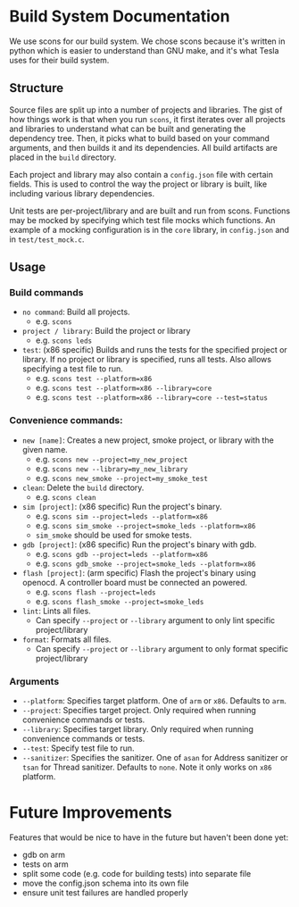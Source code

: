 # Build System Documentation

We use scons for our build system. We chose scons because it's written in python which is easier to understand than GNU make, and it's what Tesla uses for their build system.

## Structure
Source files are split up into a number of projects and libraries. The gist of how things work is that when you run `scons`, it first iterates over all projects and libraries to understand what can be built and generating the dependency tree. Then, it picks what to build based on your command arguments, and then builds it and its dependencies. All build artifacts are placed in the `build` directory.

Each project and library may also contain a `config.json` file with certain fields. This is used to control the way the project or library is built, like including various library dependencies.

Unit tests are per-project/library and are built and run from scons. Functions may be mocked by specifying which test file mocks which functions. An example of a mocking configuration is in the `core` library, in `config.json` and in `test/test_mock.c`.

## Usage
### Build commands
- `no command`: Build all projects.
    - e.g. `scons`
- `project / library`: Build the project or library
    - e.g. `scons leds`
- `test`: (x86 specific) Builds and runs the tests for the specified project or library. If no project or library is specified, runs all tests. Also allows specifying a test file to run.
    - e.g. `scons test --platform=x86`
    - e.g. `scons test --platform=x86 --library=core`
    - e.g. `scons test --platform=x86 --library=core --test=status`

### Convenience commands:

- `new [name]`: Creates a new project, smoke project, or library with the given name.
    - e.g. `scons new --project=my_new_project`
    - e.g. `scons new --library=my_new_library`
    - e.g. `scons new_smoke --project=my_smoke_test`
- `clean`: Delete the `build` directory.
    - e.g. `scons clean`
- `sim [project]`: (x86 specific) Run the project's binary.
    - e.g. `scons sim --project=leds --platform=x86`
    - e.g. `scons sim_smoke --project=smoke_leds --platform=x86`
    - `sim_smoke` should be used for smoke tests.
- `gdb [project]`: (x86 specific) Run the project's binary with gdb.
    - e.g. `scons gdb --project=leds --platform=x86`
    - e.g. `scons gdb_smoke --project=smoke_leds --platform=x86`
- `flash [project]`: (arm specific) Flash the project's binary using openocd. A controller board must be connected an powered.
    - e.g. `scons flash --project=leds`
    - e.g. `scons flash_smoke --project=smoke_leds`
- `lint`: Lints all files.
    - Can specify `--project` or `--library` argument to only lint specific project/library
- `format`: Formats all files.
    - Can specify `--project` or `--library` argument to only format specific project/library

### Arguments
- `--platform`: Specifies target platform. One of `arm` or `x86`. Defaults to `arm`.
- `--project`: Specifies target project. Only required when running convenience commands or tests.
- `--library`: Specifies target library. Only required when running convenience commands or tests.
- `--test`: Specify test file to run.
- `--sanitizer`: Specifies the sanitizer. One of `asan` for Address sanitizer or `tsan` for Thread sanitizer. Defaults to `none`. Note it only works on `x86` platform.

# Future Improvements
Features that would be nice to have in the future but haven't been done yet:
- gdb on arm
- tests on arm
- split some code (e.g. code for building tests) into separate file
- move the config.json schema into its own file
- ensure unit test failures are handled properly
